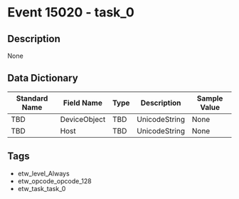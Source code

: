# Event 15020 - task_0

## Description
None

## Data Dictionary
|Standard Name|Field Name|Type|Description|Sample Value|
|---|---|---|---|---|
|TBD|DeviceObject|TBD|UnicodeString|None|None|
|TBD|Host|TBD|UnicodeString|None|None|

## Tags
* etw_level_Always
* etw_opcode_opcode_128
* etw_task_task_0